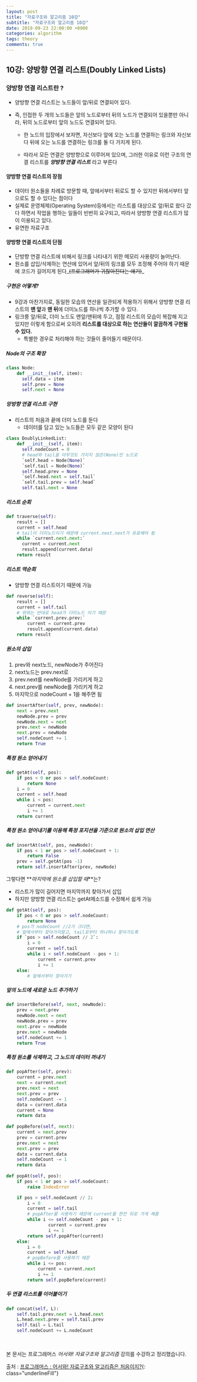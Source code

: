 ```yaml
---
layout: post
title: "자료구조와 알고리즘 10강"
subtitle: "자료구조와 알고리즘 10강"
date: 2019-09-23 22:00:00 +0900
categories: algorithm
tags: theory
comments: true
---
```


## 10강: 양방향 연결 리스트(Doubly Linked Lists)

### 양방향 연결 리스트란 ?

- 양방향 연결 리스트는 노드들이 앞/뒤로 연결되어 있다.

- 즉, 인접한 두 개의 노드들은 앞의 노드로부터 뒤의 노드가 연결되어 있을뿐만 아니라, 뒤의 노드로부터 앞의 노드도 연결되어 있다.

  - 한 노드의 입장에서 보자면, 자신보다 앞에 오는 노드를 연결하는 링크와 자신보다 뒤에 오는 노드를 연결하는 링크를 둘 다 가지게 된다.

  - 따라서 모든 연결은 양방향으로 이루어져 있으며, 그러한 이유로 이런 구조의 연결 리스트를 **_양방향 연결 리스트_** 라고 부른다

    

#### 양방향 연결 리스트의 장점

- 데이터 원소들을 차례로 방문할 때, 앞에서부터 뒤로도 할 수 있지만 뒤에서부터 앞으로도 할 수 있다는 점이다
- 실제로 운영체제(Operating System)등에서는 리스트를 대상으로 앞/뒤로 왔다 갔다 하면서 작업을 행하는 일들이 빈번히 요구되고, 따라서 양방향 연결 리스트가 많이 이용되고 있다.
- 유연한 자료구조



#### 양방향 연결 리스트의 단점

- 단방향 연결 리스트에 비해서 링크를 나타내기 위한 메모리 사용량이 늘어난다.
- 원소를 삽입/삭제하는 연산에 있어서 앞/뒤의 링크를 모두 조정해 주어야 하기 때문에 코드가 길어지게 된다_~~(프로그래머가 귀찮아진다는 얘기)~~_



##### 구현은 어떻게?

- 9강과 마찬가지로, 동일한 모습의 연산을 일관되게 적용하기 위해서 양방향 연결 리스트의 **맨 앞**과 **맨 뒤**에 더미노드를 하나씩 추가할 수 있다.
- 링크릉 앞/뒤로, 더미 노드도 맨앞/맨뒤에 두고, 점점 리스트의 모습이 복잡해 지고 있지만 이렇게 함으로써 오히려 __리스트를 대상으로 하는 연산들이 깔끔하게 구현될 수 있다.__
  - 특별한 경우로 처리해야 하는 것들이 줄어들기 때문이다.



##### Node의 구조 확장

```python
class Node:
    def __init__(self, item):
      self.data = item
      self.prev = None
      self.next = None
```

##### 앙방향 연결 리스트 구현

- 리스트의 처음과 끝에 더미 노드를 둔다
  - 데이터를 담고 있는 노드들은 모두 같은 모양이 된다

```python
class DoublyLinkedList:
    def __init__(self, item):
      self.nodeCount = 0
      # head와 tail을 아무것도 가지지 않은(None)인 노드로 
      `self.head = Node(None)`
      `self.tail = Node(None)`
      self.head.prev = None
      `self.head.next = self.tail`
      `self.tail.prev = self.head`
      self.tail.next = None
```

##### 리스트 순회

```python
def traverse(self):
    result = []
    current = self.head
    # tail이 더미노드이기 때문에 current.next.next가 유효해야 됨
    while `current.next.next:`
      current = current.next
      result.append(current.data)
    return result
```

##### 리스트 역순회

- 양방향 연결 리스트이기 때문에 가능

```python
def reverse(self):
    result = []
    current = self.tail
    # 위와는 반대로 head가 더미노드 이기 때문
    while `current.prev.prev:`
      	current = current.prev
        result.append(current.data)
    return result
```

##### 원소의 삽입

1. prev와 next노드, newNode가 주어진다
2. next노드는 prev.next로 
3. prev.next를 newNode를 가리키게 하고
4. next.prev를 newNode를 가리키게 하고
5. 마지막으로 nodeCount + 1을 해주면 됨

```python
def insertAfter(self, prev, newNode):
    next = prev.next
    newNode.prev = prev
    newNode.next = next
    prev.next = newNode
    next.prev = newNode
    self.nodeCount += 1
    return True
```

##### 특정 원소 얻어내기

```python
def getAt(self, pos):
    if pos < 0 or pos > self.nodeCount:
        return None
    i = 0
    current = self.head
    while i < pos:
      	current = current.next
        i += 1
    return current
```

##### 특정 원소 얻어내기를 이용해 특정 포지션을 기준으로 원소의 삽입 연산

```python
def insertAt(self, pos, newNode):
    if pos < 1 or pos > self.nodeCount + 1:
        return False
    prev = self.getAt(pos -1)
    return self.insertAfter(prev, newNode)
```

그렇다면 **_마지막에 원소를 삽입할 때_**는?

- 리스트가 많이 길어지면 마지막까지 찾아가서 삽입
- 하지만 양방향 연결 리스트는 getAt메소드를 수정해서 쉽게 가능

```python
def getAt(self, pos):
    if pos < 0 or pos > self.nodeCount:
        return None
    # pos가 nodeCount //2가 크다면, 
    # 앞에서부터 찾아가지말고, tail로부터 하나하나 찾아가도록
    if `pos > self.nodeCount // 2`:
        i = 0
        current = self.tail
        while i < self.nodeCount - pos + 1:
            current = current.prev
            i += 1
    else:
        # 앞에서부터 찾아가기
```

##### 앞의 노드에 새로운 노드 추가하기

```python
def insertBefore(self, next, newNode):
    prev = next.prev
    newNode.next = next
    newNode.prev = prev
    next.prev = newNode
    prev.next = newNode
    self.nodeCount += 1
    return True
```

##### 특정 원소를 삭제하고, 그 노드의 데이터 꺼내기

```python
def popAfter(self, prev):
    current = prev.next
    next = current.next
    prev.next = next
    next.prev = prev
    self.nodeCount -= 1
    data = current.data
    current = None
    return data
  
def popBefore(self, next):
    current = next.prev
    prev = current.prev
    prev.next = next
    next.prev = prev
    data = current.data
    self.nodeCount -= 1
    return data
  
def popAt(self, pos):
    if pos < 1 or pos > self.nodeCount:
        raise IndexError

    if pos > self.nodeCount // 2:
        i = 0
        current = self.tail
        # popAfter를 사용하기 때문에 current를 한칸 뒤로 가게 해줌
        while i <= self.nodeCount - pos + 1:
                current = current.prev
                i += 1
        return self.popAfter(current)
    else:
        i = 0
        current = self.head
        # popBefore를 사용하기 때문
        while i <= pos:
            current = current.next
            i += 1
        return self.popBefore(current)
```

##### 두 연결 리스트를 이어붙이기

```python
def concat(self, L):
    self.tail.prev.next = L.head.next
    L.head.next.prev = self.tail.prev
    self.tail = L.tail
    self.nodeCount += L.nodeCount
```

<br>

본 문서는 프로그래머스 *어서와! 자료구조와 알고리즘* 강의를 수강하고 정리했습니다.

출처 : [프로그래머스 : 어서와! 자료구조와 알고리즘은 처음이지?](https://programmers.co.kr/learn/courses/57){: class="underlineFill"}